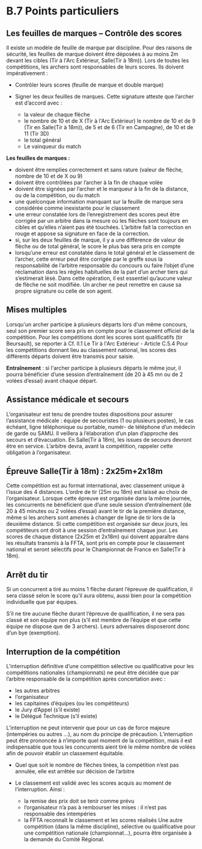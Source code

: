# B.7 Points particuliers

## Les feuilles de marques – Contrôle des scores

Il existe un modèle de feuille de marque par discipline. Pour des raisons de sécurité, les feuilles de marque
doivent être déposées à au moins 2m devant les cibles (Tir à l'Arc Extérieur, Salle(Tir à 18m)).
Lors de toutes les compétitions, les archers sont responsables de leurs scores. Ils doivent
impérativement :

- Contrôler leurs scores (feuille de marque et double marque)
- Signer les deux feuilles de marques. Cette signature atteste que l’archer est d’accord avec :

  - la valeur de chaque flèche
  - le nombre de 10 et de X (Tir à l'Arc Extérieur) le nombre de 10 et de 9 (Tir en Salle(Tir à
    18m)), de 5 et de 6 (Tir en Campagne), de 10 et de 11 (Tir 3D)
  - le total général
  - Le vainqueur du match

**Les feuilles de marques :**

- doivent être remplies correctement et sans rature (valeur de flèche, nombre de 10 et de X ou 9)
- doivent être contrôlées par l’archer à la fin de chaque volée
- doivent être signées par l’archer et le marqueur à la fin de la distance, ou de la compétition, ou du match
- une quelconque information manquant sur la feuille de marque sera considérée comme inexistante
  pour le classement
- une erreur constatée lors de l’enregistrement des scores peut être corrigée par un arbitre dans
  la mesure où les flèches sont toujours en cibles et qu’elles n’aient pas été touchées. L’arbitre fait la
  correction en rouge et appose sa signature en face de la correction.
- si, sur les deux feuilles de marque, il y a une différence de valeur de flèche ou de total général, le
  score le plus bas sera pris en compte
- lorsqu’une erreur est constatée dans le total général et le classement de l’archer, cette erreur
  peut être corrigée par le greffe sous la responsabilité de l’arbitre responsable du concours ou faire
  l’objet d’une réclamation dans les règles habituelles de la part d’un archer tiers qui s’estimerait
  lésé. Dans cette opération, il est essentiel qu’aucune valeur de flèche ne soit modifiée. Un archer
  ne peut remettre en cause sa propre signature ou celle de son agent.

## Mises multiples

Lorsqu'un archer participe à plusieurs départs lors d'un même concours, seul son premier score sera pris
en compte pour le classement officiel de la compétition.
Pour les compétitions dont les scores sont qualificatifs (tir Beursault), se reporter à Cf. II.1 Le Tir à l'Arc
Extérieur - Article C.5.4
Pour les compétitions donnant lieu au classement national, les scores des différents départs doivent être
transmis pour saisie.

**Entraînement** : si l'archer participe à plusieurs départs le même jour, il pourra bénéficier d’une session
d’entraînement (de 20 à 45 mn ou de 2 volées d’essai) avant chaque départ.

## Assistance médicale et secours

L’organisateur est tenu de prendre toutes dispositions pour assurer l’assistance médicale : équipe de
secouristes (1 ou plusieurs postes), le cas échéant, ligne téléphonique ou portable, numér- de téléphone
d’un médecin de garde ou SAMU. Il veillera à l’élaboration d’un plan d’approche des secours et d’évacuation.
En Salle(Tir à 18m), les issues de secours devront être en service.
L’arbitre devra, avant la compétition, rappeler cette obligation à l’organisateur.

## Épreuve Salle(Tir à 18m) : 2x25m+2x18m

Cette compétition est au format international, avec classement unique à l’issue des 4 distances.
L’ordre de tir (25m ou 18m) est laissé au choix de l’organisateur.
Lorsque cette épreuve est organisée dans la même journée, les concurrents ne bénéficient que d’une seule
session d’entraînement (de 20 à 45 minutes ou 2 volées d’essai) avant le tir de la première distance, même
si les archers sont amenés à changer de ligne de tir lors de la deuxième distance.
Si cette compétition est organisée sur deux jours, les compétiteurs ont droit à une session d’entraînement
chaque jour.
Les scores de chaque distance (2x25m et 2x18m) qui doivent apparaître dans les résultats transmis à la
FFTA, sont pris en compte pour le classement national et seront sélectifs pour le Championnat de France
en Salle(Tir à 18m).

## Arrêt du tir

Si un concurrent a tiré au moins 1 flèche durant l’épreuve de qualification, il sera classé selon le score qu’il
aura obtenu, aussi bien pour la compétition individuelle que par équipes.

S’il ne tire aucune flèche durant l’épreuve de qualification, il ne sera pas classé et son équipe non plus (s’il
est membre de l’équipe et que cette équipe ne dispose que de 3 archers). Leurs adversaires disposeront
donc d’un bye (exemption).

## Interruption de la compétition

L’interruption définitive d’une compétition sélective ou qualificative pour les compétitions nationales
(championnats) ne peut être décidée que par l’arbitre responsable de la compétition après concertation
avec :

- les autres arbitres
- l’organisateur
- les capitaines d’équipes (ou les compétiteurs)
- le Jury d’Appel (s’il existe)
- le Délégué Technique (s’il existe)

L’interruption ne peut intervenir que pour un cas de force majeure (intempéries ou autres …), au nom du
principe de précaution.
L’interruption peut être prononcée à n’importe quel moment de la compétition, mais il est indispensable
que tous les concurrents aient tiré le même nombre de volées afin de pouvoir établir un classement
équitable.

- Quel que soit le nombre de flèches tirées, la compétition n’est pas annulée, elle est arrêtée sur
  décision de l’arbitre
- Le classement est validé avec les scores acquis au moment de l’interruption. Ainsi :

  - la remise des prix doit se tenir comme prévu
  - l’organisateur n’a pas à rembourser les mises : il n’est pas responsable des intempéries
  - la FFTA reconnaît le classement et les scores réalisés
    Une autre compétition (dans la même discipline), sélective ou qualificative pour une compétition nationale
    (championnat…), pourra être organisée à la demande du Comité Régional.
